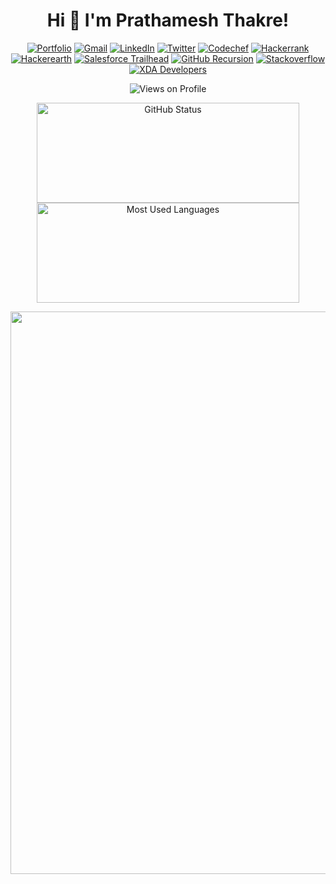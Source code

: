 <h1 align="center">Hi 👋 I'm Prathamesh Thakre!</h1>
<p align="center">
	<a href="https://tpmsh-git.github.io/"><img src="https://img.shields.io/badge/portfolio-E6007A?style=for-the-badge&logo=polkadot&logoColor=000" alt="Portfolio"></a>
	<a href="mailto:prathmesh613@gmail.com"><img src="https://img.shields.io/badge/Gmail-D14836?style=for-the-badge&logo=gmail&logoColor=white" alt="Gmail"></a>
	<a href="https://www.linkedin.com/in/tpmsh/"><img src="https://img.shields.io/badge/LinkedIn-0077B5?style=for-the-badge&logo=linkedin&logoColor=white" alt="LinkedIn"></a>
	<a href="https://twitter.com/tpmsh_"><img src="https://img.shields.io/badge/Twitter-1DA1F2?style=for-the-badge&logo=twitter&logoColor=white" alt="Twitter"></a>
	<a href="https://www.codechef.com/users/tpmsh"><img src="https://img.shields.io/badge/Codechef-%23B92B27.svg?&style=for-the-badge&logo=Codechef&logoColor=white" alt="Codechef"></a>
	<a href="https://www.hackerrank.com/tpmsh"><img src="https://img.shields.io/badge/-Hackerrank-2EC866?style=for-the-badge&logo=HackerRank&logoColor=white" alt="Hackerrank"></a>
	<a href="https://www.hackerearth.com/@tpmsh"><img src="https://img.shields.io/badge/HackerEarth-%232C3454.svg?&style=for-the-badge&logo=HackerEarth&logoColor=Blue" alt="Hackerearth"></a>
	<a href="https://trailblazer.me/id/tpmsh"><img src="https://img.shields.io/badge/Salesforce-00A1E0?style=for-the-badge&logo=Salesforce&logoColor=white" alt="Salesforce Trailhead"></a>
	<a href="https://github.com/tpmsh-git"><img src="https://img.shields.io/badge/GitHub-100000?style=for-the-badge&logo=github&logoColor=white" alt="GitHub Recursion"></a>
	<a href="https://stackoverflow.com/users/17860142/tpmsh"><img src="https://img.shields.io/badge/Stack_Overflow-FE7A16?style=for-the-badge&logo=stack-overflow&logoColor=white" alt="Stackoverflow"></a>
	<a href="https://forum.xda-developers.com/m/prathmesh613.6961670/"><img src="https://img.shields.io/badge/xda%20developers-2DAAE9?style=for-the-badge&logo=xda-developers&logoColor=white" alt="XDA Developers"></a>
	
</p>
	
<p align="center"> <img src="https://komarev.com/ghpvc/?username=tpmsh-git" alt="Views on Profile"> </p>
<p align="center">
<img width="420px" height="160px" src="https://github-readme-stats.vercel.app/api?username=tpmsh-git&count_private=true&show_icons=true&theme=radical" alt="GitHub Status">
<img width="420px" height="160px" src = "https://github-readme-stats.vercel.app/api/top-langs/?username=tpmsh-git&show_icons=true&layout=compact&theme=radical" alt="Most Used Languages">
</p>

<p align="center"> <img width="900px" src="https://github-readme-streak-stats.herokuapp.com?user=tpmsh-git&theme=dark&hide_border=true"> </p>